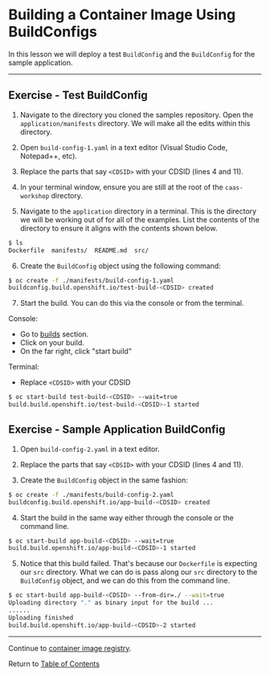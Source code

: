 # Building a Container Image Using BuildConfigs

In this lesson we will deploy a test `BuildConfig` and the `BuildConfig` for the sample application.

---

## Exercise - Test BuildConfig

1. Navigate to the directory you cloned the samples repository. Open the `application/manifests` directory. We will make all the edits within this directory.

2. Open `build-config-1.yaml` in a text editor (Visual Studio Code, Notepad++, etc).

3. Replace the parts that say `<CDSID>` with your CDSID (lines 4 and 11).

4. In your terminal window, ensure you are still at the root of the `caas-workshop` directory.

5. Navigate to the `application` directory in a terminal. This is the directory we will be working out of for all of the examples. List the contents of the directory to ensure it aligns with the contents shown below.

```bash
$ ls
Dockerfile  manifests/  README.md  src/
```

6. Create the `BuildConfig` object using the following command:

```bash
$ oc create -f ./manifests/build-config-1.yaml
buildconfig.build.openshift.io/test-build-<CDSID> created
```

7. Start the build. You can do this via the console or from the terminal.

Console:

- Go to [builds](https://api.caas.ford.com/console/project/devenablement-workshop-dev/browse/builds) section.
- Click on your build.
- On the far right, click "start build"

Terminal:

- Replace `<CDSID>` with your CDSID

```bash
$ oc start-build test-build-<CDSID> --wait=true
build.build.openshift.io/test-build-<CDSID>-1 started
```


## Exercise - Sample Application BuildConfig

1. Open `build-config-2.yaml` in a text editor.

2. Replace the parts that say `<CDSID>` with your CDSID (lines 4 and 11).

3. Create the `BuildConfig` object in the same fashion:

```bash
$ oc create -f ./manifests/build-config-2.yaml
buildconfig.build.openshift.io/app-build-<CDSID> created
```

4. Start the build in the same way either through the console or the command line.

```bash
$ oc start-build app-build-<CDSID> --wait=true
build.build.openshift.io/app-build-<CDSID>-1 started
```

5. Notice that this build failed. That's because our `Dockerfile` is expecting our `src` directory. What we can do is pass along our `src` directory to the `BuildConfig` object, and we can do this from the command line.

```bash
$ oc start-build app-build-<CDSID> --from-dir=./ --wait=true
Uploading directory "." as binary input for the build ...
......
Uploading finished
build.build.openshift.io/app-build-<CDSID>-2 started
```

---

Continue to [container image registry](./09-image-registries.md).

Return to [Table of Contents](../README.md#agenda)
